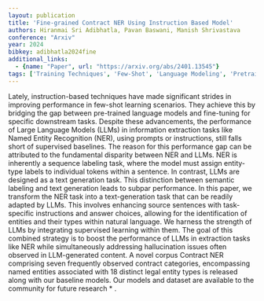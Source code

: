 ```yaml
---
layout: publication
title: 'Fine-grained Contract NER Using Instruction Based Model'
authors: Hiranmai Sri Adibhatla, Pavan Baswani, Manish Shrivastava
conference: "Arxiv"
year: 2024
bibkey: adibhatla2024fine
additional_links:
  - {name: "Paper", url: "https://arxiv.org/abs/2401.13545"}
tags: ['Training Techniques', 'Few-Shot', 'Language Modeling', 'Pretraining Methods', 'Fine-Tuning', 'Prompting', 'Applications']
---
```

Lately, instruction-based techniques have made significant strides in
improving performance in few-shot learning scenarios. They achieve this by
bridging the gap between pre-trained language models and fine-tuning for
specific downstream tasks. Despite these advancements, the performance of Large
Language Models (LLMs) in information extraction tasks like Named Entity
Recognition (NER), using prompts or instructions, still falls short of
supervised baselines. The reason for this performance gap can be attributed to
the fundamental disparity between NER and LLMs. NER is inherently a sequence
labeling task, where the model must assign entity-type labels to individual
tokens within a sentence. In contrast, LLMs are designed as a text generation
task. This distinction between semantic labeling and text generation leads to
subpar performance. In this paper, we transform the NER task into a
text-generation task that can be readily adapted by LLMs. This involves
enhancing source sentences with task-specific instructions and answer choices,
allowing for the identification of entities and their types within natural
language. We harness the strength of LLMs by integrating supervised learning
within them. The goal of this combined strategy is to boost the performance of
LLMs in extraction tasks like NER while simultaneously addressing hallucination
issues often observed in LLM-generated content. A novel corpus Contract NER
comprising seven frequently observed contract categories, encompassing named
entities associated with 18 distinct legal entity types is released along with
our baseline models. Our models and dataset are available to the community for
future research * .
